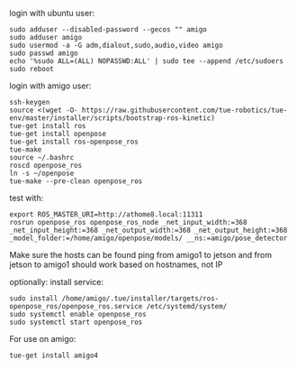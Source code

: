 login with ubuntu user:

```
sudo adduser --disabled-password --gecos "" amigo
sudo adduser amigo 
sudo usermod -a -G adm,dialout,sudo,audio,video amigo
sudo passwd amigo
echo '%sudo ALL=(ALL) NOPASSWD:ALL' | sudo tee --append /etc/sudoers
sudo reboot
```

login with amigo user:

```
ssh-keygen
source <(wget -O- https://raw.githubusercontent.com/tue-robotics/tue-env/master/installer/scripts/bootstrap-ros-kinetic)
tue-get install ros
tue-get install openpose
tue-get install ros-openpose_ros
tue-make
source ~/.bashrc
roscd openpose_ros
ln -s ~/openpose 
tue-make --pre-clean openpose_ros
```

test with:

```
export ROS_MASTER_URI=http://athome8.local:11311
rosrun openpose_ros openpose_ros_node _net_input_width:=368 _net_input_height:=368 _net_output_width:=368 _net_output_height:=368 _model_folder:=/home/amigo/openpose/models/ __ns:=amigo/pose_detector
```

Make sure the hosts can be found ping from amigo1 to jetson and from jetson to amigo1 should work based on hostnames, not IP

optionally: install service:

```
sudo install /home/amigo/.tue/installer/targets/ros-openpose_ros/openpose_ros.service /etc/systemd/system/
sudo systemctl enable openpose_ros
sudo systemctl start openpose_ros
```

For use on amigo:
```
tue-get install amigo4
```

